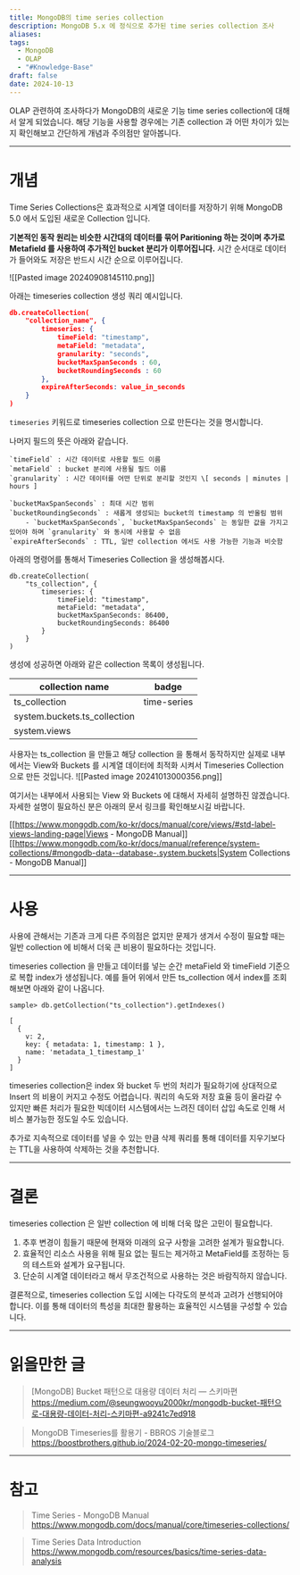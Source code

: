 ```yaml
---
title: MongoDB의 time series collection
description: MongoDB 5.x 에 정식으로 추가된 time series collection 조사
aliases: 
tags:
  - MongoDB
  - OLAP
  - "#Knowledge-Base"
draft: false
date: 2024-10-13
---
```

OLAP 관련하여 조사하다가 MongoDB의 새로운 기능 time series collection에 대해서 알게 되었습니다. 해당 기능을 사용할 경우에는 기존 collection 과 어떤 차이가 있는지 확인해보고 간단하게 개념과 주의점만 알아봅니다. 

---
# 개념

Time Series Collections은 효과적으로 시계열 데이터를 저장하기 위해  MongoDB 5.0 에서 도입된 새로운 Collection 입니다. 

**기본적인 동작 원리는 비슷한 시간대의 데이터를 묶어 Paritioning 하는 것이며 추가로 Metafield 를 사용하여 추가적인 bucket 분리가 이루어집니다.** 시간 순서대로 데이터가 들어와도 저장은 반드시 시간 순으로 이루어집니다. 

![[Pasted image 20240908145110.png]]


아래는 timeseries collection 생성 쿼리 예시입니다.
``` json
db.createCollection( 
	"collection_name", {
		timeseries: {
			timeField: "timestamp",
			metaField: "metadata",
			granularity: "seconds",
			bucketMaxSpanSeconds : 60,
			bucketRoundingSeconds : 60
		},
		expireAfterSeconds: value_in_seconds 
	} 
)
```

`timeseries` 키워드로 timeseries collection 으로 만든다는 것을 명시합니다.

나머지 필드의 뜻은 아래와 같습니다.  

```
`timeField` : 시간 데이터로 사용할 필드 이름
`metaField` : bucket 분리에 사용될 필드 이름 
`granularity` : 시간 데이터를 어떤 단위로 분리할 것인지 \[ seconds | minutes | hours ] 

`bucketMaxSpanSeconds` : 최대 시간 범위 
`bucketRoundingSeconds` : 새롭게 생성되는 bucket의 timestamp 의 반올림 범위
	- `bucketMaxSpanSeconds`, `bucketMaxSpanSeconds` 는 동일한 값을 가지고 있어야 하며 `granularity` 와 동시에 사용할 수 없음
`expireAfterSeconds` : TTL, 일반 collection 에서도 사용 가능한 기능과 비슷함
```


아래의 명령어를 통해서 Timeseries Collection 을  생성해봅시다.

```mongodb
db.createCollection(
	"ts_collection", {
		timeseries: {
			timeField: "timestamp",
			metaField: "metadata",
			bucketMaxSpanSeconds: 86400,
			bucketRoundingSeconds: 86400 
		} 
	} 
)
```

생성에 성공하면 아래와 같은 collection 목록이 생성됩니다.

| collection name              | badge       |
| ---------------------------- | ----------- |
| ts_collection                | time-series |
| system.buckets.ts_collection |             |
| system.views                 |             |

사용자는 ts_collection 을 만들고 해당 collection 을  통해서 동작하지만 실제로 내부에서는 View와 Buckets 를  시계열 데이터에 최적화 시켜서 Timeseries Collection 으로 만든 것입니다. 
![[Pasted image 20241013000356.png]]


여기서는 내부에서 사용되는 View 와 Buckets 에 대해서 자세히 설명하진 않겠습니다. 
자세한 설명이 필요하신 분은 아래의 문서 링크를 확인해보시길 바랍니다.

[[https://www.mongodb.com/ko-kr/docs/manual/core/views/#std-label-views-landing-page|Views - MongoDB Manual]]
[[https://www.mongodb.com/ko-kr/docs/manual/reference/system-collections/#mongodb-data--database-.system.buckets|System Collections - MongoDB Manual]]

---
# 사용

사용에 관해서는 기존과 크게 다른 주의점은 없지만 문제가 생겨서 수정이 필요할 때는 일반 collection 에 비해서 더욱 큰 비용이 필요하다는 것입니다. 

timeseries collection 을 만들고 데이터를 넣는 순간 metaField 와 timeField 기준으로 복합 index가 생성됩니다.  예를 들어 위에서 만든 ts_collection 에서 index를 조회해보면 아래와 같이 나옵니다. 

```mongodb
sample> db.getCollection("ts_collection").getIndexes()

[
  {
    v: 2,
    key: { metadata: 1, timestamp: 1 },
    name: 'metadata_1_timestamp_1'
  }
]
```

timeseries collection은  index 와 bucket 두 번의 처리가 필요하기에 상대적으로 Insert 의 비용이 커지고 수정도 어렵습니다. 쿼리의 속도와 저장 효율 등이 올라갈 수 있지만 빠른 처리가 필요한 빅데이터 시스템에서는 느려진 데이터 삽입 속도로 인해 서비스 불가능한 정도일 수도 있습니다. 

추가로 지속적으로 데이터를 넣을 수 있는 만큼 삭제 쿼리를 통해 데이터를 지우기보다는 TTL을 사용하여 삭제하는 것을 추천합니다. 

---
# 결론

timeseries collection 은 일반 collection 에 비해 더욱 많은 고민이 필요합니다.

1. 추후 변경이 힘들기 때문에 현재와 미래의 요구 사항을 고려한 설계가 필요합니다.
2. 효율적인 리소스 사용을 위해 필요 없는 필드는 제거하고 MetaField를 조정하는 등의 테스트와 설계가 요구됩니다.
3. 단순히 시계열 데이터라고 해서 무조건적으로 사용하는 것은 바람직하지 않습니다.

결론적으로, timeseries collection 도입 시에는 다각도의 분석과 고려가 선행되어야 합니다. 이를 통해 데이터의 특성을 최대한 활용하는 효율적인 시스템을 구성할 수 있습니다.


---
# 읽을만한 글

> \[MongoDB] Bucket 패턴으로 대용량 데이터 처리 — 스키마편
>https://medium.com/@seungwooyu2000kr/mongodb-bucket-패턴으로-대용량-데이터-처리-스키마편-a9241c7ed918

> MongoDB Timeseries를 활용기 - BBROS 기술블로그
> https://boostbrothers.github.io/2024-02-20-mongo-timeseries/

---
# 참고

>Time Series - MongoDB Manual
>https://www.mongodb.com/docs/manual/core/timeseries-collections/

> Time Series Data Introduction 
> https://www.mongodb.com/resources/basics/time-series-data-analysis